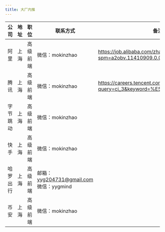 ```yaml
---
title: 大厂内推
---
```


| 公司     | 地址 | 职位     | 联系方式                                | 备注                                                                                     |
| -------- | ---- | -------- | --------------------------------------- | ---------------------------------------------------------------------------------------- |
| 阿里     | 上海 | 高级前端 | 微信：mokinzhao                         | <https://job.alibaba.com/zhaopin/positionList.htm?spm=a2obv.11410909.0.0.72ab7321BL6aeC> |
| 腾讯     | 上海 | 高级前端 | 微信：mokinzhao                         | <https://careers.tencent.com/search.html?query=ci_3&keyword=%E5%89%8D%E7%AB%AF>          |
| 字节跳动 | 上海 | 高级前端 | 微信：mokinzhao                         |
| 快手     | 上海 | 高级前端 | 微信：mokinzhao                         |                                                                                          |
| 哈罗出行 | 上海 | 高级前端 | 邮箱：yyg204731@gmail.com 微信：yygmind |                                                                                          |
| 币安     | 上海 | 高级前端 | 微信：mokinzhao                         |                                                                                          |

